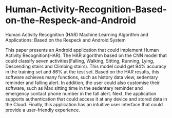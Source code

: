 # Human-Activity-Recognition-Based-on-the-Respeck-and-Android
Human Activity Recognition (HAR) Machine Learning Algorithm and Applications: Based on the Respeck and Android System

This paper presents an Android application that could implement Human Activity Recognition(HAR). The HAR algorithm based on the CNN model that could classify seven activities(Falling, Walking, Sitting, Running, Lying, Descending stairs and Climbing stairs). This model could get 94% accuracy in the training set and 86% at the test set. Based on the HAR results, this software achieves many functions, such as history data view, sedentary reminder and falling alert. In addition, the user could also customise their software, such as Max sitting time in the sedentary reminder and emergency contact phone number in the fall alert. Next, the application supports authentication that could access it at any device and stored data in the Cloud. Finally, this application has an intuitive user interface that could provide a user-friendly experience.
